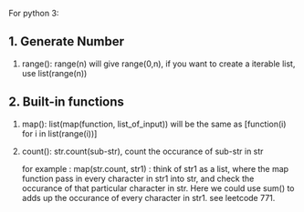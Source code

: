 For python 3:

## 1. Generate Number
1. range(): range(n) will give range(0,n), if you want to create a iterable list, use list(range(n))


## 2. Built-in functions
1. map(): list(map(function, list_of_input)) will be the same as [function(i) for i in list(range(i))]
2. count(): str.count(sub-str), count the occurance of sub-str in str

      for example :
      map(str.count, str1) : think of str1 as a list, where the map function pass in every character in str1 into str, and check the occurance of that particular character in str. Here we could use sum() to adds up the occurance of every character in str1. see leetcode 771.

   
          
